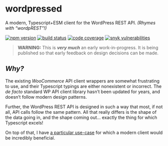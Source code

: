 # wordpressed

A modern, Typescript+ESM client for the WordPress REST API. _(Rhymes with “wordpREST”!)_

[![npm version](https://img.shields.io/npm/v/wordpressed.svg?logo=npm)](https://www.npmjs.com/package/wordpressed)
[![build status](https://img.shields.io/github/actions/workflow/status/JaredReisinger/wordpressed/build.yml?branch=main&logo=github)](https://github.com/JaredReisinger/wordpressed/actions?query=workflow%3Abuild+branch%3Amain)
[![code coverage](https://img.shields.io/codecov/c/github/JaredReisinger/wordpressed.svg?logo=codecov)](https://codecov.io/github/JaredReisinger/wordpressed)
[![snyk vulnerabilities](https://img.shields.io/snyk/vulnerabilities/github/JaredReisinger/wordpressed.svg?logo=snyk)](https://snyk.io/test/github/JaredReisinger/wordpressed)

> **WARNING:** This is _**very much**_ an early work-in-progress. It is being published so that early feedback on design decisions can be made.

## _Why?_

The existing _WooCommerce_ API client wrappers are somewhat frustrating to use, and their Typescript typings are either nonexistent or incorrect. The _de facto_ standard WP API client library hasn’t been updated for years, and doesn’t follow modern design patterns.

Further, the WordPress REST API is designed in such a way that most, if not all, API calls follow the same pattern. All that really differs is the shape of the data going in, and the shape coming out… exactly the thing for which Typescript excels!

On top of that, I have [a particular use-case](https://www.npmjs.com/package/order-fetcher) for which a modern client would be incredibly beneficial.
